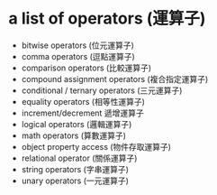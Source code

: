 # a list of operators (運算子)
- bitwise operators (位元運算子)
- comma operators (逗點運算子)
- comparison operators (比較運算子)
- compound assignment operators (複合指定運算子)
- conditional / ternary operators (三元運算子)
- equality operators (相等性運算子)
- increment/decrement 遞增運算子
- logical operators (邏輯運算子)
- math operators (算數運算子)
- object property access (物件存取運算子)
- relational operator (關係運算子)
- string operators (字串運算子)
- unary operators (一元運算子)